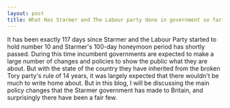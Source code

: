 ```yaml
---
layout: post 
title: What Has Starmer and The Labour party done in government so far?
---
```


It has been exactly 117 days since Starmer and the Labour Party started to hold number 10 and Starmer's 100-day honeymoon period has shortly passed. During this time incumbent governments are expected to make a large number of changes and policies to show the public what they are about. But with the state of the country they have inherited from the broken Tory party's rule of 14 years, it was largely expected that there wouldn't be much to write home about. But in this blog, I will be discussing the main policy changes that the Starmer government has made to Britain, and surprisingly there have been a fair few. 
